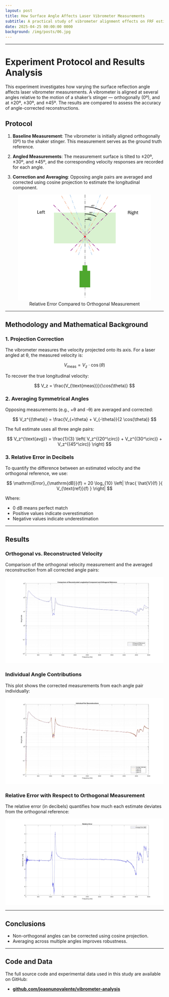 ```yaml
---
layout: post
title: How Surface Angle Affects Laser Vibrometer Measurements
subtitle: A practical study of vibrometer alignment effects on FRF estimates
date: 2025-04-25 00:00:00 0000
background: /img/posts/06.jpg
---
```


---
# Experiment Protocol and Results Analysis

This experiment investigates how varying the surface reflection angle affects laser vibrometer measurements. A vibrometer is aligned at several angles relative to the motion of a shaker’s stinger — orthogonally (0º), and at ±20º, ±30º, and ±45º. The results are compared to assess the accuracy of angle-corrected reconstructions.

## Protocol

1. **Baseline Measurement**: The vibrometer is initially aligned orthogonally (0º) to the shaker stinger. This measurement serves as the ground truth reference.

2. **Angled Measurements**: The measurement surface is tilted to ±20º, ±30º, and ±45º, and the corresponding velocity responses are recorded for each angle.

3. **Correction and Averaging**: Opposing angle pairs are averaged and corrected using cosine projection to estimate the longitudinal component.
<figure style="text-align: center;">
  <img src="/img/posts/2025-04-25-How-Surface-Angle-Affects-Laser-Vibrometer-Measurements/Setup.png" class="img-fit" alt="Chart" />
  <figcaption>Relative Error Compared to Orthogonal Measurement</figcaption>
</figure>

---

## Methodology and Mathematical Background

### 1. Projection Correction

The vibrometer measures the velocity projected onto its axis. For a laser angled at θ, the measured velocity is:

$$
V_{\text{meas}} = V_z \cdot \cos(\theta)
$$

To recover the true longitudinal velocity:

$$
V_z = \frac{V_{\text{meas}}}{\cos(\theta)}
$$

### 2. Averaging Symmetrical Angles

Opposing measurements (e.g., +θ and -θ) are averaged and corrected:

$$
V_z^{(\theta)} = \frac{V_{+\theta} + V_{-\theta}}{2 \cos(\theta)}
$$

The full estimate uses all three angle pairs:

$$
V_z^{\text{avg}} = \frac{1}{3} \left( V_z^{(20^\circ)} + V_z^{(30^\circ)} + V_z^{(45^\circ)} \right)
$$

### 3. Relative Error in Decibels

To quantify the difference between an estimated velocity and the orthogonal reference, we use:

$$
\mathrm{Error}_{\mathrm{dB}}(f) = 20 \log_{10} \left| \frac{ \hat{V}(f) }{ V_{\text{ref}}(f) } \right|
$$

Where:

- 0 dB means perfect match  
- Positive values indicate overestimation  
- Negative values indicate underestimation

---

## Results

### Orthogonal vs. Reconstructed Velocity

Comparison of the orthogonal velocity measurement and the averaged reconstruction from all corrected angle pairs:

<img src="/img/posts/2025-04-25-How-Surface-Angle-Affects-Laser-Vibrometer-Measurements/Orthogonal_vs_Estimates_Magnitude.jpg" alt="Orthogonal vs Estimates" class="img-fluid" />

### Individual Angle Contributions

This plot shows the corrected measurements from each angle pair individually:

<img src="/img/posts/2025-04-25-How-Surface-Angle-Affects-Laser-Vibrometer-Measurements/Angle_Pairs_Magnitude.jpg" alt="Angle Pairs Magnitude" class="img-fluid" />

### Relative Error with Respect to Orthogonal Measurement

The relative error (in decibels) quantifies how much each estimate deviates from the orthogonal reference:

<img src="/img/posts/2025-04-25-How-Surface-Angle-Affects-Laser-Vibrometer-Measurements/Relative_Error.jpg" alt="Relative Error" class="img-fluid" />

---

## Conclusions

- Non-orthogonal angles can be corrected using cosine projection.
- Averaging across multiple angles improves robustness.

---

## Code and Data

The full source code and experimental data used in this study are available on GitHub:

- **[github.com/joaonunovalente/vibrometer-analysis](https://github.com/joaonunovalente/vibrometer-analysis)**

